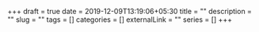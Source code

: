 +++ 
draft = true
date = 2019-12-09T13:19:06+05:30
title = ""
description = ""
slug = "" 
tags = []
categories = []
externalLink = ""
series = []
+++

